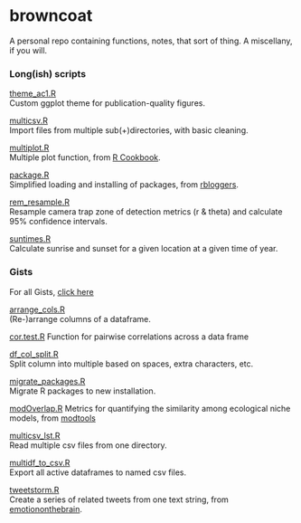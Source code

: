 # browncoat
A personal repo containing functions, notes, that sort of thing. A miscellany, if you will.  

### Long(ish) scripts

[theme_ac1.R](https://github.com/arcaravaggi/browncoat/blob/master/theme_ac1.R)  
Custom ggplot theme for publication-quality figures.  

[multicsv.R](https://github.com/arcaravaggi/browncoat/blob/master/multicsv.R)  
Import files from multiple sub(+)directories, with basic cleaning.  

[multiplot.R](https://github.com/arcaravaggi/browncoat/blob/master/multiplot.R)   
Multiple plot function, from [R Cookbook](http://www.cookbook-r.com/Graphs/Multiple_graphs_on_one_page_(ggplot2)/).  

[package.R](https://github.com/arcaravaggi/browncoat/blob/master/package.R)  
Simplified loading and installing of packages, from [rbloggers](https://www.r-bloggers.com/function-to-simplify-loading-and-installing-packages/).  

[rem_resample.R](https://github.com/arcaravaggi/browncoat/blob/master/rem_resample.R)  
Resample camera trap zone of detection metrics (r & theta) and calculate 95% confidence intervals.  

[suntimes.R](https://github.com/arcaravaggi/browncoat/blob/master/suntimes.R)  
Calculate sunrise and sunset for a given location at a given time of year.  

### Gists  

For all Gists, [click here](https://gist.github.com/arcaravaggi)  

[arrange_cols.R](https://gist.github.com/arcaravaggi/38d9739380a08464e990427ba5222356)  
(Re-)arrange columns of a dataframe.

[cor.test.R](https://gist.github.com/arcaravaggi/004979408be4116505a49bd1d4c6e298)
Function for pairwise correlations across a data frame

[df_col_split.R](https://gist.github.com/arcaravaggi/05a1b15fa67a74ba9f0b0614f9a8281c)  
Split column into multiple based on spaces, extra characters, etc.  

[migrate_packages.R](https://gist.github.com/arcaravaggi/20acc42e3e245cc268a95269de024b2d)  
Migrate R packages to new installation.  

[modOverlap.R](https://gist.github.com/arcaravaggi/0b829257f41c3554cbbff8b1017ba6b1)
Metrics for quantifying the similarity among ecological niche models, from [modtools](https://modtools.wordpress.com/2015/10/30/modoverlap/)

[multicsv_lst.R](https://gist.github.com/arcaravaggi/1abb4e19a20263b85cd7e488acd94ceb)  
Read multiple csv files from one directory.  

[multidf_to_csv.R](https://gist.github.com/arcaravaggi/eb7c1ab87a2dfd75aebfdf19757aeb63)  
Export all active dataframes to named csv files.  

[tweetstorm.R](https://gist.github.com/arcaravaggi/bd4b99a5f006c999e9290fbd73637ec8)  
Create a series of related tweets from one text string, from [emotiononthebrain](https://sites.tufts.edu/emotiononthebrain/2017/08/12/time-for-a-tweetstorm/).   
